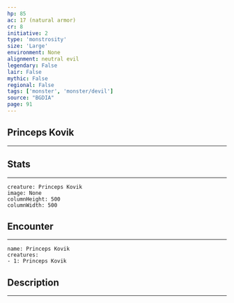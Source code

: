 ```yaml
---
hp: 85
ac: 17 (natural armor)
cr: 8
initiative: 2
type: 'monstrosity'    
size: 'Large'
environment: None
alignment: neutral evil
legendary: False
lair: False
mythic: False
regional: False
tags: ['monster', 'monster/devil']
source: "BGDIA"
page: 91
---
```


## Princeps Kovik
---



## Stats
---

```statblock
creature: Princeps Kovik
image: None
columnHeight: 500
columnWidth: 500
```

## Encounter
---

```encounter-table
name: Princeps Kovik
creatures:
- 1: Princeps Kovik
```

## Description
---




